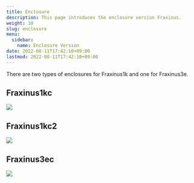 ```yaml
---
title: Enclosure
description: This page introduces the enclosure version Fraxinus.
weight: 10
slug: enclosure
menu:
  sidebar:
    name: Enclosure Version
date: 2022-08-11T17:42:10+09:00
lastmod: 2022-08-11T17:42:10+09:00
---
```


There are two types of enclosures for Fraxinus1k and one for Fraxinus3e.

## Fraxinus1kc

![](/images/Fraxinus1kc-photo-1.jpg)

## Fraxinus1kc2

![](/images/Fraxinus1kc2-photo-1.jpg)

## Fraxinus3ec

![](/images/Fraxinus3ec-photo-1.jpg)
